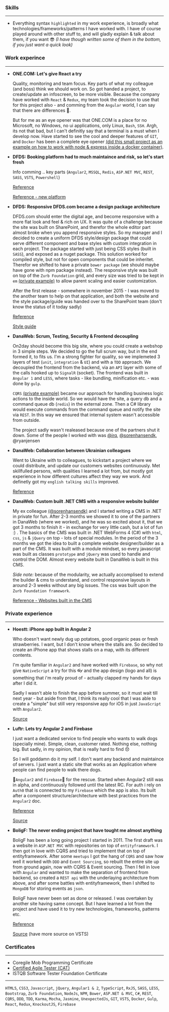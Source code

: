 ### Skills

---

* Everything syntax `highlighted` in my work experience, is broadly what technologies/frameworks/patterns I have worked with. I have of course played around with other stuff to, and will gladly explain & talk about them, if you want :sunglasses:  _(I have though written some of them in the bottom, if you just want a quick look)_

### Work experince

---

* **ONE.COM: Let's give React a try**

    Quality, monitoring and team focus. Key parts of what my colleague (and boss) think we should work on. So got handed a project, to create/update an infoscreen, to be more visible. Because the company have worked with `React` & `Redux`, my team took the decision to use that for this project also - and comming from the `Angular` world, I can say that there are differences :grimacing:.
    
    But for me as an eye opener was that ONE.COM is a place for no Microsoft, no Windows, no ui applications, only Linux, `Bash`, `SSH`. Argh, its not that bad, but I can't definitly say that a terminal is a must when I develop now. Have started to see the cool and deeper features of `GIT`, and `Docker` has been a complete eye opener [(did this small project as an example on how to work with node & express inside a docker container)](https://github.com/mikkeldamm/docker-node-express-nodemon). 

* **DFDS: Booking platform had to much maintaince and risk, so let's start fresh**

    Info comming .. key parts (`Angular2`, `MSSQL`, `Redis`, `ASP.NET MVC`, `REST`, `SASS`, `VSTS`, `Powershell`) 
    
    [Reference](https://ferry.dfdsseaways.co.uk/?salesowner=14&locale=en)
    
    [Reference - new platform](https://ferry.dfdsseaways.co.uk/agent?salesowner=14&locale=en)

* **DFDS: Responsive DFDS.com became a design package architecture**
    
    DFDS.com should enter the digital age, and become responsive with a more flat look and feel & rich on UX. It was quite of a challenge because the site was built on SharePoint, and therefor the whole editor part almost broke when you append responsive styles. So my manager and I decided to create a uniform DFDS style/design package that could serve different component and base styles with custom integration in each project. The package started with just being CSS styles (built in `SASS`), and exposed as a nuget package. This solution worked for compiled style, but not for open components that could be inheritet. Therefor we shifted to have a private `bower package` (we should maybe have gone with npm package instead). The responsive style was built on top of the `Zurb Foundation` grid, and every size was tried to be kept in `em` [(private example)](http://codepen.io/mikkeldamm/pen/xOZvab) to allow parent scaling and easier customization.

    After the first release - somewhere in november 2015 - I was moved to the another team to help on that application, and both the website and the style package/guide was handed over to the SharePoint team (don't know the status of it today sadly)
    
    [Reference](http://www.dfds.com/)
    
    [Style guide](https://dfdsstyleguide.azurewebsites.net/)

* **DanaWeb: Scrum, Testing, Security & Frontend decoupling**

    On2day should become this big site, where you could create a webshop in 3 simple steps. We decided to go the full scrum way, but in the end formed it, to fits us. I'm a strong fighter for quality, so we implemeted 3 layers of test (`unit`, `integration` & `UI`) and with a `TDD` approach. We decoupled the frontend from the backend, via an `API` layer with some of the calls hooked up to `SignalR` (socket). The frontend was built in `Angular 1` and `LESS`, where tasks - like bundling, minification etc. - was done by `gulp`. 
    
    `CQRS` [(private example)](https://github.com/mikkeldamm/cqrs-es-ddd) became our approach for handling business logic actions to the inside world. So we would have the site, a query db and a command queue db (`redis`) in the external zone. Then a C# library would execute commands from the command queue and notify the site via `REST`. In this way we ensured that internal system wasn't accessible from outside.
    
    The project sadly wasn't realeased because one of the partners shut it down. Some of the people I worked with was [@irq](https://github.com/irq), [@sorenhansendk](https://github.com/sorenhansendk), @ryanjensen 

* **DanaWeb: Collaboration between Ukrainian colleagues**

    Went to Ukraine with to colleagues, to kickstart a project where we could distribute, and update our customers websites continuously. Met skillfulled persons, with qualities I learned a lot from, but mostly got experience in how different cultures affect they way we work. And definetly got my `english talking skills` improved.
    
    [Reference](https://www.linkedin.com/in/mikkeldamm#project-57)

* **DanaWeb: Custom built .NET CMS with a responsive website builder**
 
    My ex colleague [(@sorenhansendk)](https://github.com/sorenhansendk) and I started writing a CMS in .NET in private for fun. After 2-3 months we showed it to one of the partners in DanaWeb (where we worked), and he was so excited about it, that we got 3 months to finish it - in exchange for very little cash, but a lot of fun :) . The basics of the CMS was built in .NET WebForms 4 (C#) with `html`, `css`, `js` & `jQuery` on top - lots of special modules. In the period of the 3 months we got the idea to built a complete website designer/builder as a part of the CMS. It was built with a module mindset, so every javascript was built as classes `prototype` and `jQuery` was used to handle and control the DOM. Almost every website built in DanaWeb is built in this CMS.
    
    *Side note:* because of the modularity, we actually accomplised to extend the builder & cms to understand, and control 
    responsive layouts in around 2-3 weeks without any big issues. The css was built upon the `Zurb Foundation framework`.
    
    [Reference - Websites built in the CMS](http://danaresponsive.blogspot.dk/)

### Private experience

---

* **Hoestt: iPhone app built in Angular 2**

    Who doesn't want newly dug up potatoes, good organic peas or fresh strawberries. I want, but I don't know where the stalls are. So decided to create an iPhone app that shows stalls on a map, with its different contents.
    
    I'm quite familiar in `Angular2` and have worked with `Firebase`, so why not give `NativeScript` a try for this :eyeglasses: and the app design (logo and all) is something that i'm really proud of - actually clapped my hands for days after I did it.
    
    Sadly I wasn't able to finish the app before summer, so it must wait till next year - but aside from that, I think its really cool that I was able to create a "simple" but still very responsive app for iOS in just `JavaScript` with `Angular2`.
    
    [Source](https://github.com/mikkeldamm/hoestt)

* **Luftr: Lets try Angular 2 and Firebase**

    I just want a dedicated service to find people who wants to walk dogs (specially mine). Simple, clean, customer rated. Nothing else, nothing big. But sadly, in my opinion, that is really hard to find :disappointed:
    
    So I will goddamn do it my self. I don't want any backend and maintaince of servers. I just want a static site that works as an Application where people can find people to walk there dogs.
    
    :star2:`Angular2` and `Firebase`:star2: for the rescue. Started when Angular2 still was in alpha, and continuously followed until the latest RC. For auth i rely on `Auth0` that is connected to my `Firebase` which the app is also. Its built after a component structure/architecture with best practices from the `Angular2` doc.
    
    [Reference](https://luftr.dk)
    
    [Source](https://github.com/mikkeldamm/luftr)

* **BoligF: The never ending project that have tought me almost anything**

    BoligF has been a long going project I started in 2011. The first draft was a website in `ASP.NET MVC` with  repositories on top of `entityframework`. I then got in love with CQRS and tried to implement that on top of entityframework. After some `meetups` I got the hang of `CQRS` and saw how well it worked with `DDD` and `Event Sourcing`, so rebuilt the entire site up from ground again, now with CQRS & Event sourcing. Then I fell in love with `Angular` and wanted to make the separation of frontend from backend, so created a `REST api` with the underlaying architecture from above, and after some battles with entityframework, then I shifted to `MongoDB` for storing events as `json`.
    
    BoligF have never been set as done or released. I was overtaken by another site having same concept. But I have learned a lot from the project and have used it to try new technologies, frameworks, patterns etc.
    
    [Reference](http://boligf.dk/)
    
    [Source](https://github.com/mikkeldamm/boligf) (have more source on VSTS)

### Certificates

---

* Coregile Mob Programming Certificate
* [Certified Agile Tester (CAT)](http://www.agile-tester.org/alumni-cat/articles/denmark.html)
* ISTQB Software Tester Foundation Certificate

---

`HTML5`, `CSS3`, `Javascript`, `jQuery`, `Angular1 & 2`, `TypeScript`, `RxJS`, `SASS`, `LESS`, `Bootstrap`, `Zurb Foundation`, `NodeJs`, `NPM`, `Bower`, `ASP.NET & MVC`, `C#`, `REST`, `CQRS`, `DDD`, `TDD`, `Karma`, `Mocha`, `Jasmine`, `UnexpectedJs`, `GIT`, `VSTS`, `Docker`, `Gulp`, `React`, `Redux`, `KnockoutJS`, `Firebase`
